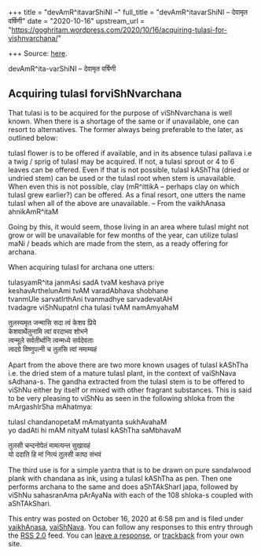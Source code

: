 +++
title = "devAmR^itavarShiNI –"
full_title = "devAmR^itavarShiNI – देवामृत वर्षिणी"
date = "2020-10-16"
upstream_url = "https://goghritam.wordpress.com/2020/10/16/acquiring-tulasi-for-vishnvarchana/"

+++
Source: [here](https://goghritam.wordpress.com/2020/10/16/acquiring-tulasi-for-vishnvarchana/).

devAmR^ita-varShiNI – देवामृत वर्षिणी

## Acquiring tulasI forviShNvarchana

That tulasi is to be acquired for the purpose of viShNvarchana is well
known. When there is a shortage of the same or if unavailable, one can
resort to alternatives. The former always being preferable to the later,
as outlined below:

tulasI flower is to be offered if available, and in its absence tulasi
pallava i.e a twig / sprig of tulasI may be acquired. If not, a tulasi
sprout or 4 to 6 leaves can be offered. Even if that is not possible,
tulasI kAShTha (dried or undried stem) can be used or the tulasI root
when stem is unavailable. When even this is not possible, clay
(mR^ittikA – perhaps clay on which tulasI grew earlier?) can be offered.
As a final resort, one utters the name tulasI when all of the above are
unavailable. – From the vaikhAnasa ahnikAmR^itaM

Going by this, it would seem, those living in an area where tulasI might
not grow or will be unavailable for few months of the year, can utilize
tulasI maNi / beads which are made from the stem, as a ready offering
for archana.

When acquiring tulasI for archana one utters:

tulasyamR^ita janmAsi sadA tvaM keshava priye  
keshavArthelunAmi tvAM varadAbhava shobhane  
tvanmUle sarvatIrthAni tvanmadhye sarvadevatAH  
tvadagre viShNupatnI cha tulasi tvAM namAmyahaM

तुलस्यमृत जन्मासि सदा त्वं केशव प्रिये  
केशवार्थेलुनामि त्वां वरदाभव शोभने  
त्वन्मूले सर्वतीर्थानि त्वन्मध्ये सर्वदेवताः  
त्वदग्रे विष्णुपत्नी च तुलसि त्वां नमाम्यहं

Apart from the above there are two more known usages of tulasI kAShTha
i.e. the dried stem of a mature tulasI plant, in the context of
vaiShNava sAdhana-s. The gandha extracted from the tulasI stem is to be
offered to viShNu either by itself or mixed with other fragrant
substances. This is said to be very pleasing to viShNu as seen in the
following shloka from the mArgashIrSha mAhatmya:

tulasI chandanopetaM mAmatyanta sukhAvahaM  
yo dadAti hi mAM nityaM tulasI kAShTha saMbhavaM

तुलसी चन्दनोपेतं मामत्यन्त सुखावहं  
यो ददाति हि मां नित्यं तुलसी काष्ठ संभवं

The third use is for a simple yantra that is to be drawn on pure
sandalwood plank with chandana as ink, using a tulasI kAShTha as pen.
Then one performs archana to the same and does aShTAkSharI japa,
followed by viShNu sahasranAma pArAyaNa with each of the 108 shloka-s
coupled with aShTAkShari.

This entry was posted on October 16, 2020 at 6:58 pm and is filed under
[vaikhAnasa](https://goghritam.wordpress.com/category/vaishnava/vaikhanasa/),
[vaiShNava](https://goghritam.wordpress.com/category/vaishnava/). You
can follow any responses to this entry through the [RSS
2.0](https://goghritam.wordpress.com/2020/10/16/acquiring-tulasi-for-vishnvarchana/feed/)
feed. You can [leave a response](#respond), or
[trackback](https://goghritam.wordpress.com/2020/10/16/acquiring-tulasi-for-vishnvarchana/trackback/)
from your own site.

